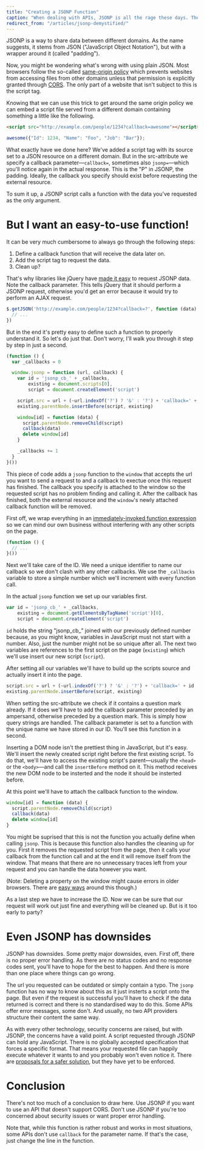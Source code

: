 ```yaml
---
title: "Creating a JSONP Function"
caption: "When dealing with APIs, JSONP is all the rage these days. There is a number of reasons as to why this specification reached such popularity, but there's also a lot of uncertainity when it comes to actually using it. Most people would be all like 'Ugh, JSONP is easy, just use jQuery!' But as usual, 'just use jQuery' is not an acceptable answer for everyone."
redirect_from: "/articles/jsonp-demystified/"
---
```


JSONP is a way to share data between different domains. As the name suggests, it stems from JSON ("JavaScript Object Notation"), but with a wrapper around it (called "padding").

Now, you might be wondering what's wrong with using plain JSON. Most browsers follow the so-called [same-origin policy](https://developer.mozilla.org/en-US/docs/Web/Security/Same-origin_policy "Same-origin policy on MDN") which prevents websites from accessing files from other domains unless that permission is explicitly granted through [CORS](http://en.wikipedia.org/wiki/Cross-origin_resource_sharing "CORS on Wikipedia"). The only part of a website that isn't subject to this is the script tag.

Knowing that we can use this trick to get around the same origin policy we can embed a script file served from a different domain containing something a little like the following.

``` html
<script src="http://example.com/people/1234?callback=awesome"></script>
```

``` javascript
awesome({"Id": 1234, "Name": "Foo", "Job": "Bar"});
```

What exactly have we done here? We've added a script tag with its source set to a JSON resource on a different domain. But in the src-attribute we specify a callback parameter—`callback=`, sometimes also `jsonp=`—which you'll notice again in the actual response. This is the "P" in JSONP, the padding. Ideally, the callback you specify should exist before requesting the external resource.

To sum it up, a JSONP script calls a function with the data you've requested as the only argument.

# But I want an easy-to-use function!

It can be very much cumbersome to always go through the following steps:

1. Define a callback function that will receive the data later on.
2. Add the script tag to request the data.
3. Clean up?

That's why libraries like jQuery have [made it easy](http://api.jquery.com/jQuery.getJSON/ "jQuery's getJSON function") to request JSONP data. Note the callback parameter. This tells jQuery that it should perform a JSONP request, otherwise you'd get an error because it would try to perform an AJAX request.

``` javascript
$.getJSON('http://example.com/people/1234?callback=?', function (data) {
  // ...
})
```

But in the end it's pretty easy to define such a function to properly understand it. So let's do just that. Don't worry, I'll walk you through it step by step in just a second.

``` javascript
(function () {
  var _callbacks = 0

  window.jsonp = function (url, callback) {
    var id = 'jsonp_cb_' + _callbacks,
        existing = document.scripts[0],
        script = document.createElement('script')

    script.src = url + (~url.indexOf('?') ? '&' : '?') + 'callback=' + id
    existing.parentNode.insertBefore(script, existing)

    window[id] = function (data) {
      script.parentNode.removeChild(script)
      callback(data)
      delete window[id]
    }

    _callbacks += 1
  }
}())
```

This piece of code adds a `jsonp` function to the `window` that accepts the url you want to send a request to and a callback to exectue once this request has finished. The callback you specify is attached to the window so the requested script has no problem finding and calling it. After the callback has finished, both the external resource and the `window`'s newly attached callback function will be removed.

First off, we wrap everything in an [immediately-invoked function expression](http://benalman.com/news/2010/11/immediately-invoked-function-expression/ "Ben Alman on IIFE") so we can mind our own business without interfering with any other scripts on the page.

``` javascript
(function () {
  // ...
}())
```

Next we'll take care of the ID. We need a unique identifier to name our callback so we don't clash with any other callbacks. We use the `_callbacks` variable to store a simple number which we'll increment with every function call.

In the actual `jsonp` function we set up our variables first.

``` javascript
var id = 'jsonp_cb_' + _callbacks,
    existing = document.getElementsByTagName('script')[0],
    script = document.createElement('script')
```

`id` holds the string "jsonp_cb_" joined with our previously defined number because, as you might know, variables in JavaScript must not start with a number. Also, just the number might not be so unique after all. The next two variables are references to the first script on the page (`existing`) which we'll use insert our new script (`script`).

After setting all our variables we'll have to build up the scripts source and actually insert it into the page.

``` javascript
script.src = url + (~url.indexOf('?') ? '&' : '?') + 'callback=' + id
existing.parentNode.insertBefore(script, existing)
```

When setting the src-attribute we check if it contains a question mark already. If it does we'll have to add the callback parameter preceded by an ampersand, otherwise preceded by a question mark. This is simply how query strings are handled. The callback parameter is set to a function with the unique name we have stored in our ID. You'll see this function in a second.

Inserting a DOM node isn't the prettiest thing in JavaScript, but it's easy. We'll insert the newly created script right before the first existing script. To do that, we'll have to access the existing script's parent—usually the `<head>` or the `<body>`—and call the `insertBefore` method on it. This method receives the new DOM node to be insterted and the node it should be insterted before.

At this point we'll have to attach the callback function to the window.

``` javascript
window[id] = function (data) {
  script.parentNode.removeChild(script)
  callback(data)
  delete window[id]
}
```

You might be suprised that this is not the function you actually define when calling `jsonp`. This is because this function also handles the cleaning up for you. First it removes the requested script from the page, then it calls your callback from the function call and at the end it will remove itself from the window. That means that there are no unnecessary traces left from your request and you can handle the data however you want.

(Note: Deleting a property on the window might cause errors in older browsers. There are [easy ways](http://stackoverflow.com/questions/1073414/deleting-a-window-property-in-ie "Solution for the delete property bug in older browsers") around this though.)

As a last step we have to increase the ID. Now we can be sure that our request will work out just fine and everything will be cleaned up. But is it too early to party?

# Even JSONP has downsides

JSONP has downsides. Some pretty major downsides, even. First off, there is no proper error handling. As there are no status codes and no response codes sent, you'll have to hope for the best to happen. And there is more than one place where things can go wrong.

The url you requested can be outdated or simply contain a typo. The `jsonp` function has no way to know about this as it just insterts a script onto the page. But even if the request is successful you'll have to check if the data returned is correct and there is no standardised way to do this. Some APIs offer error messages, some don't. And usually, no two API providers structure their content the same way.

As with every other technology, security concerns are raised, but with JSONP, the concerns have a valid point. A script requested through JSONP can hold any JavaScript. There is no globally accepted specification that forces a specific format. That means your requested file can happily execute whatever it wants to and you probably won't even notice it. There are [proposals for a safer solution](http://json-p.org "Proposal for safer JSONP"), but they have yet to be enforced.

# Conclusion

There's not too much of a conclusion to draw here. Use JSONP if you want to use an API that doesn't support CORS. Don't use JSONP if you're too concerned about security issues or want proper error handling.

Note that, while this function is rather robust and works in most situations, some APIs don't use `callback` for the parameter name. If that's the case, just change the line in the function.
